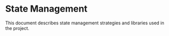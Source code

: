 # State Management

This document describes state management strategies and libraries used in the project.
